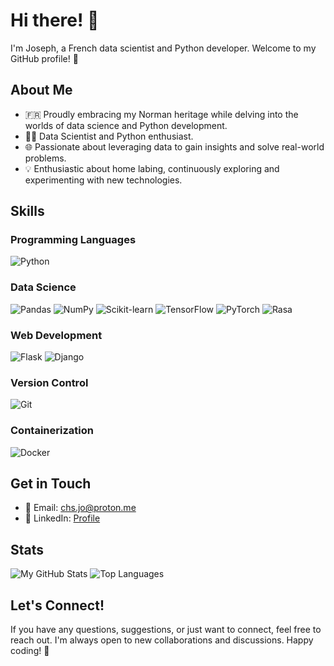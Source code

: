 # Hi there! 👋

I'm Joseph, a French data scientist and Python developer. Welcome to my GitHub profile! 🚀

## About Me

- 🇫🇷 Proudly embracing my Norman heritage while delving into the worlds of data science and Python development.
- 👨‍💻 Data Scientist and Python enthusiast.
- 🌐 Passionate about leveraging data to gain insights and solve real-world problems.
- 💡 Enthusiastic about home labing, continuously exploring and experimenting with new technologies.


## Skills

### Programming Languages
![Python](https://img.shields.io/badge/Python-3776AB?style=for-the-badge&logo=python&logoColor=white)

### Data Science
![Pandas](https://img.shields.io/badge/Pandas-150458?style=for-the-badge&logo=pandas&logoColor=white)
![NumPy](https://img.shields.io/badge/NumPy-013243?style=for-the-badge&logo=numpy&logoColor=white)
![Scikit-learn](https://img.shields.io/badge/Scikit--learn-F7931E?style=for-the-badge&logo=scikit-learn&logoColor=white)
![TensorFlow](https://img.shields.io/badge/TensorFlow-FF6F00?style=for-the-badge&logo=tensorflow&logoColor=white)
![PyTorch](https://img.shields.io/badge/PyTorch-EE4C2C?style=for-the-badge&logo=pytorch&logoColor=white)
![Rasa](https://img.shields.io/badge/Rasa-1F1E1D?style=for-the-badge&logo=rasa&logoColor=white)

### Web Development
![Flask](https://img.shields.io/badge/Flask-000000?style=for-the-badge&logo=flask&logoColor=white)
![Django](https://img.shields.io/badge/Django-092E20?style=for-the-badge&logo=django&logoColor=white)

### Version Control
![Git](https://img.shields.io/badge/Git-F05032?style=for-the-badge&logo=git&logoColor=white)

### Containerization
![Docker](https://img.shields.io/badge/Docker-2496ED?style=for-the-badge&logo=docker&logoColor=white)


## Get in Touch

- 📧 Email: chs.jo@proton.me
- 💼 LinkedIn: [Profile](https://www.linkedin.com/in/chs-jo/)

## Stats

![My GitHub Stats](https://github-readme-stats.vercel.app/api?username=JosephCHS&show_icons=true&hide_title=true&hide_border=true&count_private=true&theme=dark)
![Top Languages](https://github-readme-stats.vercel.app/api/top-langs/?username=your-username&layout=compact&langs_count=6&theme=dark&hide_border=true)


## Let's Connect!

If you have any questions, suggestions, or just want to connect, feel free to reach out. I'm always open to new collaborations and discussions. Happy coding! 🚀
